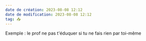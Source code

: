 ```yaml
---
date de création: 2023-08-08 12:12
date de modification: 2023-08-08 12:12
tag: 📥
---
```

Exemple : le prof ne pas t'éduquer si tu ne fais rien par toi-même 